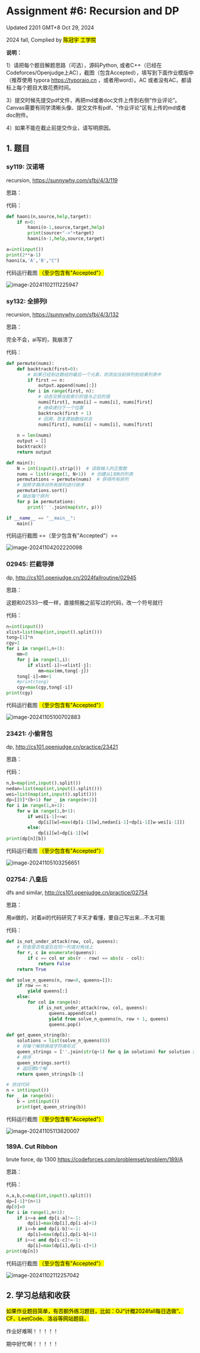 # Assignment #6: Recursion and DP

Updated 2201 GMT+8 Oct 29, 2024

2024 fall, Complied by <mark>陈冠宇 工学院</mark>



**说明：**

1）请把每个题目解题思路（可选），源码Python, 或者C++（已经在Codeforces/Openjudge上AC），截图（包含Accepted），填写到下面作业模版中（推荐使用 typora https://typoraio.cn ，或者用word）。AC 或者没有AC，都请标上每个题目大致花费时间。

3）提交时候先提交pdf文件，再把md或者doc文件上传到右侧“作业评论”。Canvas需要有同学清晰头像、提交文件有pdf、"作业评论"区有上传的md或者doc附件。

4）如果不能在截止前提交作业，请写明原因。



## 1. 题目

### sy119: 汉诺塔

recursion, https://sunnywhy.com/sfbj/4/3/119  

思路：

代码：

```python
def haoni(n,source,help,target):
    if n>0:
        haoni(n-1,source,target,help)
        print(source+"->"+target)
        haoni(n-1,help,source,target)

a=int(input())
print(2**a-1)
haoni(a,'A','B',"C")
```



代码运行截图 <mark>（至少包含有"Accepted"）</mark>

![image-20241102111225947](C:\Users\72848\AppData\Roaming\Typora\typora-user-images\image-20241102111225947.png)



### sy132: 全排列I

recursion, https://sunnywhy.com/sfbj/4/3/132

思路：

完全不会，ai写的，我崩溃了

代码：

```python
def permute(nums):
    def backtrack(first=0):
        # 如果已经到达数组的最后一个元素，则添加当前排列到结果列表中
        if first == n:  
            output.append(nums[:])
        for i in range(first, n):
            # 动态交换当前索引的值与之后的值
            nums[first], nums[i] = nums[i], nums[first]
            # 继续递归下一个位置
            backtrack(first + 1)
            # 回溯，恢复原始数组状态
            nums[first], nums[i] = nums[i], nums[first]
    
    n = len(nums)
    output = []
    backtrack()
    return output

def main():
    N = int(input().strip())  # 读取输入的正整数
    nums = list(range(1, N+1))  # 创建从1到N的列表
    permutations = permute(nums)  # 获得所有排列
    # 按照字典序对所有排列进行排序
    permutations.sort()
    # 输出每个排列
    for p in permutations:
        print(' '.join(map(str, p)))

if __name__ == "__main__":
    main()
```



代码运行截图 ==（至少包含有"Accepted"）==

![image-20241104202220098](C:\Users\72848\AppData\Roaming\Typora\typora-user-images\image-20241104202220098.png)



### 02945: 拦截导弹 

dp, http://cs101.openjudge.cn/2024fallroutine/02945

思路：

这题和02533一模一样，直接照搬之前写过的代码，改一个符号就行

代码：

```python
n=int(input())
xlist=list(map(int,input().split()))
tong=[1]*n
cgy=1
for i in range(1,n+1):
    mm=0
    for j in range(1,i):
        if xlist[-i]>=xlist[-j]:
            mm=max(mm,tong[-j])
    tong[-i]=mm+1
    #print(tong)
    cgy=max(cgy,tong[-i])
print(cgy)
```



代码运行截图 <mark>（至少包含有"Accepted"）</mark>

![image-20241105100702883](C:\Users\72848\AppData\Roaming\Typora\typora-user-images\image-20241105100702883.png)



### 23421: 小偷背包 

dp, http://cs101.openjudge.cn/practice/23421

思路：



代码：

```python
n,b=map(int,input().split())
nedan=list(map(int,input().split()))
wei=list(map(int,input().split()))
dp=[[0]*(b+1) for _ in range(n+1)]
for i in range(1,n+1):
    for w in range(1,b+1):
        if wei[i-1]<=w:
            dp[i][w]=max(dp[i-1][w],nedan[i-1]+dp[i-1][w-wei[i-1]])
        else:
            dp[i][w]=dp[i-1][w]
print(dp[n][b])
```



代码运行截图 <mark>（至少包含有"Accepted"）</mark>

![image-20241105103256651](C:\Users\72848\AppData\Roaming\Typora\typora-user-images\image-20241105103256651.png)



### 02754: 八皇后

dfs and similar, http://cs101.openjudge.cn/practice/02754

思路：

用ai做的，对着ai的代码研究了半天才看懂，要自己写出来...不太可能

代码：

```python
def is_not_under_attack(row, col, queens):
    # 检查是否有皇后在同一列或对角线上
    for r, c in enumerate(queens):
        if c == col or abs(r - row) == abs(c - col):
            return False
    return True

def solve_n_queens(n, row=0, queens=[]):
    if row == n:
        yield queens[:]
    else:
        for col in range(n):
            if is_not_under_attack(row, col, queens):
                queens.append(col)
                yield from solve_n_queens(n, row + 1, queens)
                queens.pop()

def get_queen_string(b):
    solutions = list(solve_n_queens(8))
    # 将每个解转换成字符串形式
    queen_strings = [''.join(str(q+1) for q in solution) for solution in solutions]
    # 排序
    queen_strings.sort()
    # 返回第b个解
    return queen_strings[b-1]

# 测试代码
n = int(input())
for _ in range(n):
    b = int(input())
    print(get_queen_string(b))
```



代码运行截图 <mark>（至少包含有"Accepted"）</mark>

![image-20241105113620007](C:\Users\72848\AppData\Roaming\Typora\typora-user-images\image-20241105113620007.png)



### 189A. Cut Ribbon 

brute force, dp 1300 https://codeforces.com/problemset/problem/189/A

思路：



代码：

```python
n,a,b,c=map(int,input().split())
dp=[-1]*(n+1)
dp[0]=0
for i in range(1,n+1):
    if i>=a and dp[i-a]!=-1:
        dp[i]=max(dp[i],dp[i-a]+1)
    if i>=b and dp[i-b]!=-1:
        dp[i]=max(dp[i],dp[i-b]+1)
    if i>=c and dp[i-c]!=-1:
        dp[i]=max(dp[i],dp[i-c]+1)
print(dp[n])
```



代码运行截图 <mark>（至少包含有"Accepted"）</mark>

![image-20241102112257042](C:\Users\72848\AppData\Roaming\Typora\typora-user-images\image-20241102112257042.png)



## 2. 学习总结和收获

<mark>如果作业题目简单，有否额外练习题目，比如：OJ“计概2024fall每日选做”、CF、LeetCode、洛谷等网站题目。</mark>

作业好难啊！！！！！

期中好忙啊！！！！！



